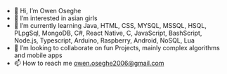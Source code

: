 <!DOCTYPE html>
<html>
<head>
  <meta charset="UTF-8">
  <link rel="stylesheet" href="style.css">
</head>
<body>

- 👋 Hi, I’m Owen Oseghe
- 👀 I’m interested in asian girls
- 🌱 I’m currently learning Java, HTML, CSS, MYSQL, MSSQL, HSQL, PLpgSql, MongoDB, C#, React Native, C, JavaScript, BashScript, Node.js, Typescript, Arduino, Raspberry, Android, NoSQL, Lua
- 💞️ I’m looking to collaborate on fun Projects, mainly complex algorithms and mobile apps
- 📫 How to reach me owen.oseghe2006@gmail.com

